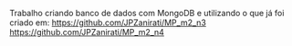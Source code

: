 Trabalho criando banco de dados com MongoDB e utilizando o que já foi criado em: 
https://github.com/JPZanirati/MP_m2_n3
https://github.com/JPZanirati/MP_m2_n4
